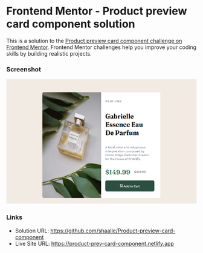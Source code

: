 # Frontend Mentor - Product preview card component solution

This is a solution to the [Product preview card component challenge on Frontend Mentor](https://www.frontendmentor.io/challenges/product-preview-card-component-GO7UmttRfa). Frontend Mentor challenges help you improve your coding skills by building realistic projects. 



### Screenshot

![](images/screenshot.png)


### Links

- Solution URL: https://github.com/shaalle/Product-preview-card-component
- Live Site URL: https://product-prev-card-component.netlify.app



